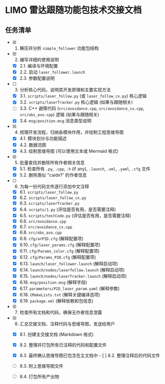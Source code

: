 # LIMO 雷达跟随功能包技术交接文档

## 任务清单

- [x] 1. 解压并分析 `simple_follower` 功能包结构
- [x] 2. 编写详细的使用说明
    - [x] 2.1. 编译与环境配置
    - [x] 2.2. 启动 `laser_follower.launch`
    - [x] 2.3. 参数配置说明
- [ ] 3. 分析核心代码，说明其开发原理和主要实现方法
    - [x] 3.1. `scripts/laser_follow.py` (或 `laser_follow_cx.py`) 核心逻辑
    - [x] 3.2. `scripts/laserTracker.py` 核心逻辑 (如果与跟随相关)
    - [ ] 3.3. C++ 避障代码 (`src/avoidance.cpp`, `src/avoidance_cx.cpp`, `src/obs_avo.cpp`) 逻辑 (如果与跟随相关)
    - [x] 3.4. `msg/position.msg` 消息类型说明
- [x] 4. 梳理开发流程，归纳各模块作用，并绘制工程思维导图
    - [x] 4.1. 模块划分与功能描述
    - [x] 4.2. 数据流图
    - [x] 4.3. 绘制思维导图 (可以使用文本或 Mermaid 格式)
- [x] 5. 批量查找并删除所有作者相关信息
    - [x] 5.1. 检查所有 `.py`, `.cpp`, `.h` (if any), `.launch`, `.xml`, `.yaml`, `.cfg` 文件
    - [x] 5.2. 删除类似 "caidx1" 的作者信息
- [ ] 6. 为每一份代码文件逐行添加中文注释
    - [x] 6.1. `scripts/laser_follow.py`
    - [x] 6.2. `scripts/laser_follow_cx.py`
    - [x] 6.3. `scripts/laserTracker.py`
    - [x] 6.4. `scripts/1.py` (评估是否有用，是否需要注释)
    - [x] 6.5. `scripts/testCode.py` (评估是否有用，是否需要注释)
    - [x] 6.6. `src/avoidance.cpp`
    - [x] 6.7. `src/avoidance_cx.cpp`
    - [x] 6.8. `src/obs_avo.cpp`
    - [x] 6.9. `cfg/arPID.cfg` (解释配置项)
    - [x] 6.10. `cfg/laser_params.cfg` (解释配置项)
    - [x] 6.11. `cfg/Params_color.cfg` (解释配置项)
    - [x] 6.12. `cfg/Params_PID.cfg` (解释配置项)
    - [x] 6.13. `launch/laser_follower.launch` (解释启动项)
    - [x] 6.14. `launch/nodes/laserfollow.launch` (解释启动项)
    - [x] 6.15. `launch/nodes/laserTracker.launch` (解释启动项)
    - [x] 6.16. `msg/position.msg` (解释字段)
    - [x] 6.17. `parameters/PID_laser_param.yaml` (解释参数)
    - [x] 6.18. `CMakeLists.txt` (解释关键编译选项)
    - [x] 6.19. `package.xml` (解释依赖和包信息)
- [x] 7. 检查所有文档和代码，确保无作者信息泄露
- [x] 8. 汇总交接文档、注释代码与思维导图，发送给用户
    - [x] 8.1. 创建主交接文档 (Markdown 格式)
    - [x] 8.2. 整理并打包所有已注释的代码和配置文件
    - [x] 8.3. 最终确认思维导图已包含在主文档中    - [ ] 8.2. 整理注释后的代码文件
    - [ ] 8.3. 附上思维导图文件
    - [ ] 8.4. 打包所有产出物

